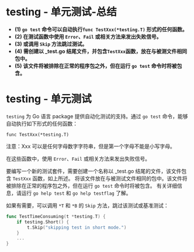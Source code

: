 # testing - 单元测试-总结

- **(1) `go test` 命令可以自动执行`func TestXxx(*testing.T)` 形式的任何函数。**
- **(2) 在测试函数中使用 `Error`、`Fail` 或相关方法来发出失败信号。**
- **(3) 或调用 `Skip` 方法跳过测试。**
- **(4) 需创建以 _test.go 结尾文件，并包含`TestXxx`函数，放在与被测文件相同包中。**
- **(5) 该文件将被排除在正常的程序包之外，但在运行 `go test` 命令时将被包含。**

# testing - 单元测试

`testing` 为 Go 语言 package 提供自动化测试的支持。通过 `go test` 命令，能够自动执行如下形式的任何函数：

    func TestXxx(*testing.T)

注意：Xxx 可以是任何字母数字字符串，但是第一个字母不能是小写字母。

在这些函数中，使用 `Error`、`Fail` 或相关方法来发出失败信号。

要编写一个新的测试套件，需要创建一个名称以 _test.go 结尾的文件，该文件包含 `TestXxx` 函数，如上所述。 将该文件放在与被测试文件相同的包中。该文件将被排除在正常的程序包之外，但在运行 `go test` 命令时将被包含。 有关详细信息，请运行 `go help test` 和 `go help testflag` 了解。

如果有需要，可以调用 `*T` 和 `*B` 的 `Skip` 方法，跳过该测试或基准测试：

```go
func TestTimeConsuming(t *testing.T) {
    if testing.Short() {
        t.Skip("skipping test in short mode.")
    }
    ...
}
```
